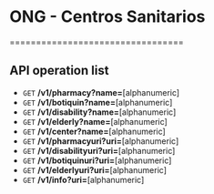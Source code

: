 # ONG - Centros Sanitarios
=================================

## API operation list

* `GET` **/v1/pharmacy?name=**[alphanumeric]
* `GET` **/v1/botiquin?name=**[alphanumeric]
* `GET` **/v1/disability?name=**[alphanumeric]
* `GET` **/v1/elderly?name=**[alphanumeric]
* `GET` **/v1/center?name=**[alphanumeric]
* `GET` **/v1/pharmacyuri?uri=**[alphanumeric]
* `GET` **/v1/disabilityuri?uri=**[alphanumeric]
* `GET` **/v1/botiquinuri?uri=**[alphanumeric] 
* `GET` **/v1/elderlyuri?uri=**[alphanumeric]
* `GET` **/v1/info?uri=**[alphanumeric]